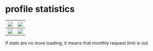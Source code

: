 # profile statistics

| <img src="https://streak-stats.demolab.com?user=mb6ockatf&theme=merko&hide_border=true&border_radius=0&date_format=n%2Fj%5B%2FY%5D"> | <img src="https://github-readme-stats-qe6cs40i2-mb6ockatf.vercel.app/api?username=mb6ockatf&count_private=true&show_icons=true&hide_border=true&cache_seconds=86400&theme=merko"> |
| ------ | ------ |
| <img src="https://github-readme-stats-qe6cs40i2-mb6ockatf.vercel.app/api/top-langs/?username=mb6ockatf&count_private=true&show_icons=true&hide_border=true&layout=donut-vertical&cache_seconds=8640&langs_count=100&theme=merko">|  <img src="https://github.r2v.ch/codewars?user=mb6ockatf&stroke=black&top_languages=true&hide_clan=true&theme=nightowl&name=mb6ockatf"> |

if stats are no more loading, it means that monthly request limit is out
